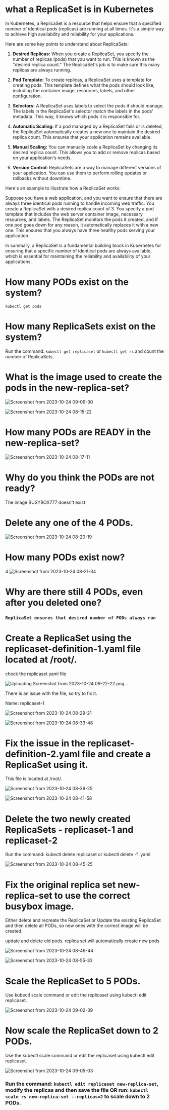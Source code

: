 # what a ReplicaSet is in Kubernetes

In Kubernetes, a ReplicaSet is a resource that helps ensure that a specified number of identical pods (replicas) are running at all times. It's a simple way to achieve high availability and reliability for your applications.

Here are some key points to understand about ReplicaSets:

1. **Desired Replicas:** When you create a ReplicaSet, you specify the number of replicas (pods) that you want to run. This is known as the "desired replica count." The ReplicaSet's job is to make sure this many replicas are always running.

2. **Pod Template:** To create replicas, a ReplicaSet uses a template for creating pods. This template defines what the pods should look like, including the container image, resources, labels, and other configuration.

3. **Selectors:** A ReplicaSet uses labels to select the pods it should manage. The labels in the ReplicaSet's selector match the labels in the pods' metadata. This way, it knows which pods it is responsible for.

4. **Automatic Scaling:** If a pod managed by a ReplicaSet fails or is deleted, the ReplicaSet automatically creates a new one to maintain the desired replica count. This ensures that your application remains available.

5. **Manual Scaling:** You can manually scale a ReplicaSet by changing its desired replica count. This allows you to add or remove replicas based on your application's needs.

6. **Version Control:** ReplicaSets are a way to manage different versions of your application. You can use them to perform rolling updates or rollbacks without downtime.

Here's an example to illustrate how a ReplicaSet works:

Suppose you have a web application, and you want to ensure that there are always three identical pods running to handle incoming web traffic. You create a ReplicaSet with a desired replica count of 3. You specify a pod template that includes the web server container image, necessary resources, and labels. The ReplicaSet monitors the pods it created, and if one pod goes down for any reason, it automatically replaces it with a new one. This ensures that you always have three healthy pods serving your application.

In summary, a ReplicaSet is a fundamental building block in Kubernetes for ensuring that a specific number of identical pods are always available, which is essential for maintaining the reliability and availability of your applications.

# How many PODs exist on the system?
`kubectl get pods`

# How many ReplicaSets exist on the system?


Run the command: `kubectl get replicaset` or `kubectl get rs` and count the number of ReplicaSets.

# What is the image used to create the pods in the new-replica-set?

![Screenshot from 2023-10-24 09-09-30](https://github.com/Althaf-official/KodeKloud_Kubernetes/assets/105126131/38013879-509e-44c9-be62-03b059744d6a)


![Screenshot from 2023-10-24 08-15-22](https://github.com/Althaf-official/KodeKloud_Kubernetes/assets/105126131/8377ebe0-484b-48ad-8379-b09977659b1b)


# How many PODs are READY in the new-replica-set?

![Screenshot from 2023-10-24 08-17-11](https://github.com/Althaf-official/KodeKloud_Kubernetes/assets/105126131/29c4c258-b3fc-4f98-9fc1-050a4013a8d2)


# Why do you think the PODs are not ready?

The image BUSYBOX777 doesn't exist

# Delete any one of the 4 PODs.

![Screenshot from 2023-10-24 08-20-19](https://github.com/Althaf-official/KodeKloud_Kubernetes/assets/105126131/56acee6e-3d9b-4d3d-8105-6367ea5f2df2)

# How many PODs exist now?
4
![Screenshot from 2023-10-24 08-21-34](https://github.com/Althaf-official/KodeKloud_Kubernetes/assets/105126131/eb7ce339-246c-4a36-b8af-2cf9ec4d4ab6)


# Why are there still 4 PODs, even after you deleted one?

### `ReplicaSet ensures that desired number of PODs always run`


# Create a ReplicaSet using the replicaset-definition-1.yaml file located at /root/.

check the replicaset yaml file

![Uploading Screenshot from 2023-10-24 09-22-22.png…]()


There is an issue with the file, so try to fix it.

Name: replicaset-1

![Screenshot from 2023-10-24 08-29-21](https://github.com/Althaf-official/KodeKloud_Kubernetes/assets/105126131/d5fa6e26-b292-48f1-a062-4e9bb553f28c)

![Screenshot from 2023-10-24 08-33-48](https://github.com/Althaf-official/KodeKloud_Kubernetes/assets/105126131/bfad7fc3-6660-4697-a513-ee6a1d34aa3f)


# Fix the issue in the replicaset-definition-2.yaml file and create a ReplicaSet using it.


This file is located at /root/.

![Screenshot from 2023-10-24 08-39-25](https://github.com/Althaf-official/KodeKloud_Kubernetes/assets/105126131/c0ce867f-a73a-48f8-ad9f-54b17ba8a438)

![Screenshot from 2023-10-24 08-41-58](https://github.com/Althaf-official/KodeKloud_Kubernetes/assets/105126131/b4be8653-67e1-41fc-ae93-8f488ba3d314)


# Delete the two newly created ReplicaSets - replicaset-1 and replicaset-2

Run the command: kubectl delete replicaset <replicaset-name> or kubectl delete -f <file-name>.yaml

![Screenshot from 2023-10-24 08-45-25](https://github.com/Althaf-official/KodeKloud_Kubernetes/assets/105126131/b0d45228-b5d9-4c5f-9f78-0dd5bdaa691d)



# Fix the original replica set new-replica-set to use the correct busybox image.


Either delete and recreate the ReplicaSet or Update the existing ReplicaSet and then delete all PODs, so new ones with the correct image will be created.

update and delete old pods. replica set will automatically create new pods

![Screenshot from 2023-10-24 08-49-44](https://github.com/Althaf-official/KodeKloud_Kubernetes/assets/105126131/58c132fe-77aa-48da-95c4-2d26cdac6676)


![Screenshot from 2023-10-24 08-55-33](https://github.com/Althaf-official/KodeKloud_Kubernetes/assets/105126131/6bc49947-0ea0-492e-8fe7-cb1cb6afe619)



# Scale the ReplicaSet to 5 PODs.


Use kubectl scale command or edit the replicaset using kubectl edit replicaset.

![Screenshot from 2023-10-24 09-02-39](https://github.com/Althaf-official/KodeKloud_Kubernetes/assets/105126131/a6e5244a-69f8-4f57-a493-121980aadc6a)



# Now scale the ReplicaSet down to 2 PODs.


Use the kubectl scale command or edit the replicaset using kubectl edit replicaset.

![Screenshot from 2023-10-24 09-05-03](https://github.com/Althaf-official/KodeKloud_Kubernetes/assets/105126131/34b6f602-7ad6-4a34-ad0a-661383d8493c)

### Run the command: `kubectl edit replicaset new-replica-set`, modify the replicas and then save the file OR run: `kubectl scale rs new-replica-set --replicas=2` to scale down to 2 PODs.






